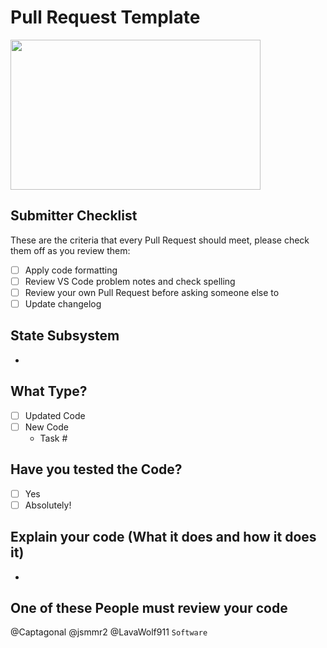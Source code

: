 # Pull Request Template

<img src="https://www.firstinspires.org/sites/default/files/uploads/resource_library/brand/thumbnails/FIRST-Icon.png" width="400" height="240" />

## Submitter Checklist

These are the criteria that every Pull Request should meet, please check them off as you review them:

- [ ] Apply code formatting
- [ ] Review VS Code problem notes and check spelling
- [ ] Review your own Pull Request before asking someone else to
- [ ] Update changelog

## State Subsystem

- <!--- Add subsystem here--->

## What Type?

- [ ] Updated Code
- [ ] New Code
  - Task #

## Have you tested the Code?

- [ ] Yes
- [ ] Absolutely!

## Explain your code (What it does and how it does it)

- <!--- Add description here--->

## One of these People must review your code

@Captagonal @jsmmr2 @LavaWolf911 `Software`
